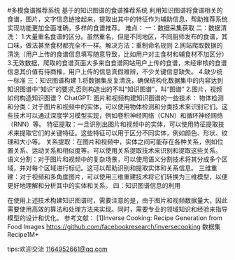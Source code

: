 #多模食谱推荐系统
基于的知识图谱的食谱推荐系统
利用知识图谱将食谱相关的食谱，图片，文字信息链接起来，提取出其中的特征作为辅助信息，帮助推荐系统实现功能更加全面准确，多样的食谱推荐。
难点：
一：数据采集获取
二：数据清洗：
1.大量重名食谱的区分。虽然重名，但是不同地区，不同厨师发布的食谱，其口味，做法甚至食材都完全不一样。解决方法：重制命名规则
2.网站爬取数据的清洗（用户上传的食谱信息填写随意导致，比如用户对主食材和辅食材不加区分）
3.无效数据，爬取的食谱页面大多来自食谱网站用户上传的食谱，未经审核的食谱信息其价值有待商榷，用户上传的信息真假难辨，不少关键信息缺失。
4.缺少统一标准
三：知识图谱构建
1.将数据集反复清洗，确保结构化数据集中的内容达到知识图谱中“知识”的要求,否则构造出的不叫“知识图谱”，叫“图谱”
2.图片，视频如何构造知识图谱？
ChatGPT:
图片和视频构建知识图谱的一些技术：
物体检测和分类：对于图片和视频中的实体，可以使用物体检测和分类技术来识别它们。这些技术可以通过深度学习模型实现，例如卷积神经网络（CNN）和循环神经网络（RNN）等。
特征提取：一旦识别出图片和视频中的实体，可以使用特征提取技术来提取它们的关键特征。这些特征可以用于区分不同实体，例如颜色、形状、纹理和大小等。
关系提取：在图片和视频中，实体之间可能存在各种关系，例如位置关系、运动关系和相似度等。可以使用关系提取技术来识别和提取这些关系。
语义分割：对于图片和视频中的复杂场景，可以使用语义分割技术将其分成多个区域，并对每个区域进行标记。这可以帮助识别和提取实体和关系信息。
三维重建：对于视频和多角度图片，可以使用三维重建技术将它们转换为三维模型，以便更好地理解和分析其中的实体和关系。
四：知识图谱信息的利用

在使用上述技术构建知识图谱时，需要注意的是，由于图片和视频数据量大，因此需要使用高效的算法和处理方法来实现。同时，需要专业的领域知识和经验来指导模型的设计和优化。
参考文献：
[1]Inverse Cooking: Recipe Generation from Food Images   https://github.com/facebookresearch/inversecooking   数据集Recipe1M+

tips:欢迎交流  1164952661@qq.com  
